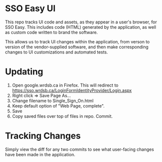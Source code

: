 # SSO Easy UI
This repo tracks UI code and assets, as they appear in a user's browser, for SSO Easy. This includes code (HTML) generated by the application, as well as custom code written to brand the software.

This allows us to track UI changes within the application, from verson to version of the vendor-supplied software, and then make corresponding changes to UI customizations and automated tests. 

# Updating
1. Open google.wrdsb.ca in Firefox. This will redirect to https://sso.wrdsb.ca/LoginFormIdentityProvider/Login.aspx
2. Right click => Save Page As...
3. Change filename to Single_Sign_On.html
4. Keep default option of "Web Page, complete".
5. Save
6. Copy saved files over top of files in repo. Commit.

# Tracking Changes
Simply view the diff for any two commits to see what user-facing changes have been made in the application.

